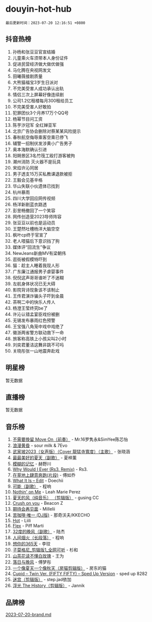 # douyin-hot-hub

`最后更新时间：2023-07-20 12:16:51 +0800`

## 抖音热榜

1. 孙杨和张豆豆官宣结婚
1. 儿童乘火车须带本人身份证件
1. 促进民营经济做大做优做强
1. 马化腾在央视网发文
1. 田曦薇接剧质量
1. 大熊猫福宝3岁生日派对
1. 不完美受害人成功承认出轨
1. 情侣三次上屏幕好像连续剧
1. 公司1.2亿租楼每月300租给员工
1. 不完美受害人好敢拍
1. 犯罪团伙3个月养17万个QQ号
1. 杨幂节目问工资
1. 陈芋汐冠军 全红婵亚军
1. 北京广告协会删除对蔡某某风险提示
1. 春秋航空侮辱乘客空乘已停飞
1. 辅警一招制伏发涉黄小广告男子
1. 奥本海默确认引进
1. 阳朔景区3名竹筏工殴打游客被拘
1. 潮州消防 灭火器不是玩具
1. 宋焰许沁同居
1. 男子透支15万买私教课退款被拒
1. 王毅会见基辛格
1. 华山失联小伙遗体已找到
1. 杭州暴雨
1. 四川大学回应网传视频
1. 杨洋新剧蓝衣路透
1. 彭昱畅撤回了一个笑容
1. 网传创造营2023导师阵容
1. 张豆豆以前也是运动员
1. 王楚然吐槽杨洋大脑空空
1. 枫叶cp终于官宣了
1. 老人喂猫后下意识挡了狗
1. 媒体评“回流生”争议
1. NewJeans新曲MV有梁朝伟
1. 逛街被假模特吓到
1. 猫：趁主人睡着我现人形
1. 广东廉江通报男子虐婴事件
1. 倪倪这声哥哥谁听了不迷糊
1. 左航身体状况已无大碍
1. 影院背诗现象该不该制止
1. 王传君演诈骗头子吓到金晨
1. 茶啊二中的快乐人传人
1. 杨澄王莹终究be了
1. 许沁认错孟宴臣戏份被删
1. 无锡发布暴雨红色预警
1. 王宝强八角笼中戏中戏绝了
1. 徽浙两省警方联动救下一命
1. 旅客称高铁上小孩尖叫2小时
1. 刘奕君董洁这舞非跳不可吗
1. 关晓彤张一山地震奔赴戏

## 明星榜

暂无数据

## 直播榜

暂无数据

## 音乐榜

1. [不需要挽留 Move On（前奏）](https://sf3-cdn-tos.douyinstatic.com/obj/tos-cn-ve-2774/ooCBhgCCkF4nExzQL9WZSUbitfA8IsDkgQIYhe) - Mr.16罗隽永&SimYee陈芯怡
1. [浪漫黄昏](https://sf6-cdn-tos.douyinstatic.com/obj/tos-cn-ve-2774/a2e4e0b8cf8b4cc0a6bfed7cd21bd5a0) - sour milk & 7Evo
1. [武家坡2023（女声版）（Cover 龍猛寺寬度）（主歌）](https://sf3-cdn-tos.douyinstatic.com/obj/tos-cn-ve-2774/oEIACj0tGBoytgZUwEUCP8DAIgnZfwGIfb9xjD) - 张晓涵
1. [最最美好的夏天（副歌）](https://sf6-cdn-tos.douyinstatic.com/obj/tos-cn-ve-2774/o4FMghDLZkPIkCutdrsXlbTHcaZztBfeCp9AFS) - 夏梓薰
1. [模糊的记忆](https://sf3-cdn-tos.douyinstatic.com/obj/tos-cn-ve-2774/ocrRNOQnkB1MNO9eD1sd3CIytBehbIbglZUFAT) - 赫野川
1. [Why Would I Ever (Rs3. Remix)](https://sf3-cdn-tos.douyinstatic.com/obj/tos-cn-ve-2774/oQNX0xZhO8IXeCRjCJQUZzkfQNLi2ItDAzEBgz) - Rs3.
1. [在草地上肆意奔跑(片段)](https://sf3-cdn-tos.douyinstatic.com/obj/tos-cn-ve-2774/8831d494742f45dabdfa8adb8b817259) - 傅如乔
1. [What It Is – Edit](https://sf3-cdn-tos.douyinstatic.com/obj/tos-cn-ve-2774/o0mszhwrI3yCyGWBMAaQUof2lTzIXANSLrBh4L) - Doechii
1. [可能（副歌）](https://sf3-cdn-tos.douyinstatic.com/obj/tos-cn-ve-2774/cde1731888894259b333569393c2fb51) - 程响
1. [Nothin' on Me](https://sf6-cdn-tos.douyinstatic.com/obj/tos-cn-ve-2774/4db3d954346848aaa9ec9709bb1eace1) - Leah Marie Perez
1. [夏天的风（纯音乐） （剪辑版）](https://sf6-cdn-tos.douyinstatic.com/obj/tos-cn-ve-2774/oUzLjBZZFQAoNRmGokEeD5zfQCObp6UeFAnTa6) - gusing CC
1. [Crush on you](https://sf6-cdn-tos.douyinstatic.com/obj/tos-cn-ve-2774/b23c3d5786714e90898fb2a43fb44ff7) - Beacon Z
1. [期待会再见面](https://sf6-cdn-tos.douyinstatic.com/obj/tos-cn-ve-2774/oILtyb5PbgnZnnFogRIDCNBDmAzeQk8BjThRfX) - Millelii
1. [苦咖啡·唯一 (DJ版)](https://sf3-cdn-tos.douyinstatic.com/obj/tos-cn-ve-2774/oohZWXUzNXlh9bzpBgNUfJCQHGILwWgDBaejQt) - 那奇沃夫/KKECHO
1. [Hot](https://sf3-cdn-tos.douyinstatic.com/obj/tos-cn-ve-2774/a63be641febf4335a8996c8a877dee1c) - Liili
1. [Flex](https://sf6-cdn-tos.douyinstatic.com/obj/tos-cn-ve-2774/fdd81ae057724bbe9f599a36af513da8) - Piff Marti
1. [32度的晚风（副歌）](https://sf6-cdn-tos.douyinstatic.com/obj/tos-cn-ve-2774/o8mEd4CARee2Lv5ReRW2KyIyZ9Q1YojfPZyXHA) - 陆杰
1. [人间烟火（长段落）](https://sf6-cdn-tos.douyinstatic.com/obj/tos-cn-ve-2774/eeb7f9f284d74db097f8341ace44bfa2) - 程响
1. [想你的365天](https://sf3-cdn-tos.douyinstatic.com/obj/tos-cn-ve-2774/f9f7574abe01480a95d11e74817984b4) - 李玟
1. [子莫格尼_剪辑版1_全网可听](https://sf6-cdn-tos.douyinstatic.com/obj/tos-cn-ve-2774/okgjBiZZDqmeFfACngDQ48okZJ9knBMDtbwo8Q) - 杉和
1. [山茶花读不懂白玫瑰](https://sf6-cdn-tos.douyinstatic.com/obj/tos-cn-ve-2774/osfn8B7DktrRHEPJgPCfDbw7QDQEkwC16BxZg9) - 王为
1. [落日与晚风](https://sf3-cdn-tos.douyinstatic.com/obj/tos-cn-ve-2774/oIGWNBzwrUqAmfsCxckzkGhWQIaAAUgU19HChy) - 傅梦彤
1. [一个像夏天一个像秋天（房猫剪辑版）](https://sf3-cdn-tos.douyinstatic.com/obj/tos-cn-ve-2774/a5a649d88ef0437b918efc8be7005a59) - 房东的猫
1. [Cupid – Twin Ver. (FIFTY FIFTY) – Sped Up Version](https://sf3-cdn-tos.douyinstatic.com/obj/tos-cn-ve-2774/oMonQQ6t8nCfUnw44y8XBZkJytCgEBtWYebB2D) - sped up 8282
1. [迷宫（剪辑版）](https://sf6-cdn-tos.douyinstatic.com/obj/tos-cn-ve-2774/oUkKabRnnDiI8GjaQrDHYQh0VCgQB0AA4ezefF) - step.jad依加
1. [浮光 The History（剪辑版）](https://sf3-cdn-tos.douyinstatic.com/obj/tos-cn-ve-2774/oIkABGgUD0nCgDneOBBKSj79UBoAZtQjIi3fbl) - Jannik

## 品牌榜

[2023-07-20-brand.md](2023-07-20-brand.md)
